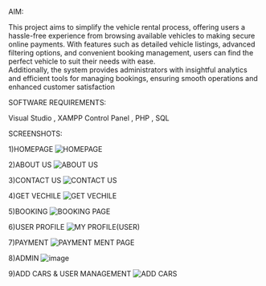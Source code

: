 AIM:

This project aims to simplify the vehicle rental process, offering users a hassle-free
experience from browsing available vehicles to making secure online payments. With
features such as detailed vehicle listings, advanced filtering options, and convenient booking
management, users can find the perfect vehicle to suit their needs with ease.         
Additionally, the system provides administrators with insightful analytics and efficient tools for managing bookings, ensuring smooth operations and enhanced customer satisfaction


SOFTWARE REQUIREMENTS:

Visual Studio ,
XAMPP Control Panel ,
PHP ,
SQL




SCREENSHOTS:

1)HOMEPAGE
![HOMEPAGE](https://github.com/user-attachments/assets/50572449-9956-48b8-99e4-2dbd54cee4f8)


2)ABOUT US 
![ABOUT US](https://github.com/user-attachments/assets/57cfae78-c812-4060-b3ea-231c8e91f119)


3)CONTACT US 
![CONTACT US](https://github.com/user-attachments/assets/f7810cc9-a432-44ff-a4a8-d8445470b1dc)


4)GET VECHILE
![GET VECHILE](https://github.com/user-attachments/assets/8300e60d-a8ee-4c54-827f-2cd0cae717a4)


5)BOOKING 
![BOOKING PAGE](https://github.com/user-attachments/assets/fb8030ac-9568-4159-976d-f4ffdb41259e)


6)USER PROFILE
![MY PROFILE(USER)](https://github.com/user-attachments/assets/cb374438-dc77-490e-9794-7949b871d785)


7)PAYMENT
![PAYMENT](https://github.com/user-attachments/assets/391f2c1e-d73c-41ec-82ca-b8fb64a18d7a)
MENT PAGE


8)ADMIN
![image](https://github.com/user-attachments/assets/704c7e1b-06f9-4188-a149-30855ce51233)


9)ADD CARS & USER MANAGEMENT
![ADD CARS](https://github.com/user-attachments/assets/6ef7e9b9-3e30-4f40-9a79-34c14a02aa62)

